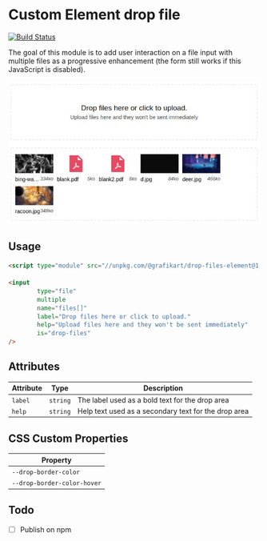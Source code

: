# Custom Element drop file

[![Build Status](https://travis-ci.org/Grafikart/CustomElement-DropFiles.svg?branch=master)](https://travis-ci.org/Grafikart/CustomElement-DropFiles)

The goal of this module is to add user interaction on a file input with multiple files as a progressive enhancement (the form still works if this JavaScript is disabled).

![](preview.jpg)

## Usage

```html
<script type="module" src="//unpkg.com/@grafikart/drop-files-element@1.0.1"></script>

<input
        type="file"
        multiple
        name="files[]"
        label="Drop files here or click to upload."
        help="Upload files here and they won't be sent immediately"
        is="drop-files"
/>
``` 

## Attributes

| Attribute | Type     | Description                                          |
|-----------|----------|------------------------------------------------------|
| `label`   | `string` | The label used as a bold text for the drop area      |
| `help`   | `string` | Help text used as a secondary text for the drop area  |

## CSS Custom Properties

| Property                    |
|-----------------------------|
| `--drop-border-color`       |
| `--drop-border-color-hover` |


## Todo

- [ ] Publish on npm 
